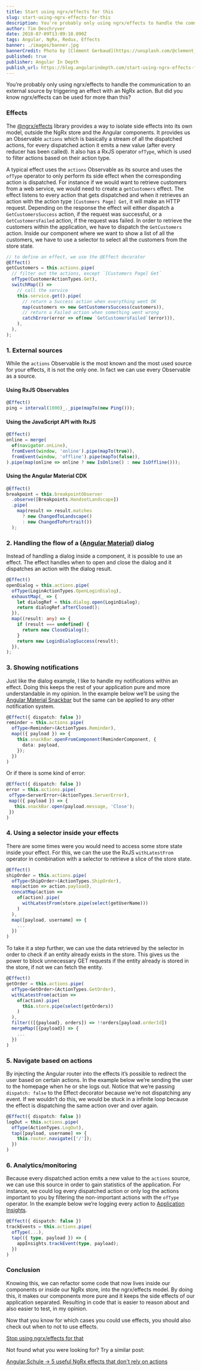 ```yaml
---
title: Start using ngrx/effects for this
slug: start-using-ngrx-effects-for-this
description: You're probably only using ngrx/effects to handle the communication to an external source by triggering an effect with a NgRx action.
author: Tim Deschryver
date: 2018-07-09T13:09:18.090Z
tags: Angular, NgRx, Redux, Effects
banner: ./images/banner.jpg
bannerCredit: Photo by [Clément Gerbaud](https://unsplash.com/@clement_gerbaud) on [Unsplash](https://unsplash.com)
published: true
publisher: Angular In Depth
publish_url: https://blog.angularindepth.com/start-using-ngrx-effects-for-this-e0b2bd9da165
---
```


You’re probably only using ngrx/effects to handle the communication to an external source by triggering an effect with an NgRx action. But did you know ngrx/effects can be used for more than this?

### Effects

The [@ngrx/effects](https://github.com/ngrx/platform/tree/master/docs/effects) library provides a way to isolate side effects into its own model, outside the NgRx store and the Angular components. It provides us an Observable `actions` which is basically a stream of all the dispatched actions, for every dispatched action it emits a new value (after every reducer has been called). It also has a RxJS operator `ofType`, which is used to filter actions based on their action type.

A typical effect uses the `actions` Observable as its source and uses the `ofType` operator to only perform its side effect when the corresponding action is dispatched. For instance if we would want to retrieve customers from a web service, we would need to create a `getCustomers` effect. The effect listens to every action that gets dispatched and when it retrieves an action with the action type `[Customers Page] Get`, it will make an HTTP request. Depending on the response the effect will either dispatch a `GetCustomersSuccess` action, if the request was successful, or a `GetCustomersFailed` action, if the request was failed. In order to retrieve the customers within the application, we have to dispatch the `GetCustomers` action. Inside our component where we want to show a list of all the customers, we have to use a selector to select all the customers from the store state.

```ts
// to define an effect, we use the @Effect decorator
@Effect()
getCustomers = this.actions.pipe(
  // filter out the actions, except `[Customers Page] Get`
  ofType(CustomerActionTypes.Get),
  switchMap(() =>
    // call the service
    this.service.get().pipe(
      // return a Success action when everything went OK
      map(customers => new GetCustomersSuccess(customers)),
      // return a Failed action when something went wrong
      catchError(error => of(new `GetCustomersFailed`(error))),
    ),
  ),
);
```

### 1. External sources

While the `actions` Observable is the most known and the most used source for your effects, it is not the only one. In fact we can use every Observable as a source.

#### Using RxJS Observables

```ts
@Effect()
ping = interval(1000)_._pipe(mapTo(new Ping()));
```

#### Using the JavaScript API with RxJS

```ts
@Effect()
online = merge(
  of(navigator.onLine),
  fromEvent(window, 'online').pipe(mapTo(true)),
  fromEvent(window, 'offline').pipe(mapTo(false)),
).pipe(map(online => online ? new IsOnline() : new IsOffline()));
```

#### Using the Angular Material CDK

```ts
@Effect()
breakpoint = this.breakpointObserver
  .observe([Breakpoints.HandsetLandscape])
  .pipe(
    map(result => result.matches
      ? new ChangedToLandscape()
      : new ChangedToPortrait())
  );
```

### 2. Handling the flow of a ([Angular Material](https://material.angular.io/components/dialog/overview)) dialog

Instead of handling a dialog inside a component, it is possible to use an effect. The effect handles when to open and close the dialog and it dispatches an action with the dialog result.

```ts
@Effect()
openDialog = this.actions.pipe(
  ofType(LoginActionTypes.OpenLoginDialog),
  exhaustMap(_ => {
    let dialogRef = this.dialog.open(LoginDialog);
    return dialogRef.afterClosed();
  }),
  map((result: any) => {
    if (result === undefined) {
      return new CloseDialog();
    }
    return new LoginDialogSuccess(result);
  }),
);
```

### 3. Showing notifications

Just like the dialog example, I like to handle my notifications within an effect. Doing this keeps the rest of your application pure and more understandable in my opinion. In the example below we’ll be using the [Angular Material Snackbar](https://material.angular.io/components/snack-bar/overview) but the same can be applied to any other notification system.

```ts
@Effect({ dispatch: false })
reminder = this.actions.pipe(
  ofType<Reminder>(ActionTypes.Reminder),
  map(({ payload }) => {
    this.snackBar.openFromComponent(ReminderComponent, {
      data: payload,
    });
  })
)
```

Or if there is some kind of error:

```ts
@Effect({ dispatch: false })
error = this.actions.pipe(
 ofType<ServerError>(ActionTypes.ServerError),
 map(({ payload }) => {
   this.snackBar.open(payload.message, 'Close');
 })
)
```

### 4. Using a selector inside your effects

There are some times were you would need to access some store state inside your effect. For this, we can the use the RxJS `withLatestFrom` operator in combination with a selector to retrieve a slice of the store state.

```ts
@Effect()
shipOrder = this.actions.pipe(
  ofType<ShipOrder>(ActionTypes.ShipOrder),
  map(action => action.payload),
  concatMap(action =>
    of(action).pipe(
      withLatestFrom(store.pipe(select(getUserName)))
    )
  ),
  map([payload, username] => {
    ...
  })
)
```

To take it a step further, we can use the data retrieved by the selector in order to check if an entity already exists in the store. This gives us the power to block unnecessary GET requests if the entity already is stored in the store, if not we can fetch the entity.

```ts
@Effect()
getOrder = this.actions.pipe(
  ofType<GetOrder>(ActionTypes.GetOrder),
  withLatestFrom(action =>
    of(action).pipe(
      this.store.pipe(select(getOrders))
    )
  ),
  filter(([{payload}, orders]) => !!orders[payload.orderId])
  mergeMap([{payload}] => {
    ...
  })
)
```

### 5. Navigate based on actions

By injecting the Angular router into the effects it’s possible to redirect the user based on certain actions. In the example below we’re sending the user to the homepage when he or she logs out. Notice that we’re passing `dispatch: false` to the Effect decorator because we’re not dispatching any event. If we wouldn’t do this, we would be stuck in a infinite loop because the effect is dispatching the same action over and over again.

```ts
@Effect({ dispatch: false })
logOut = this.actions.pipe(
  ofType(ActionTypes.LogOut),
  tap([payload, username] => {
    this.router.navigate(['/']);
  })
)
```

### 6. Analytics/monitoring

Because every dispatched action emits a new value to the `actions` source, we can use this source in order to gain statistics of the application. For instance, we could log every dispatched action or only log the actions important to you by filtering the non-important actions with the `ofType` operator. In the example below we’re logging every action to [Application Insights](https://azure.microsoft.com/en-us/services/application-insights/).

```ts
@Effect({ dispatch: false })
trackEvents = this.actions.pipe(
  ofType(...),
  tap(({ type, payload }) => {
    appInsights.trackEvent(type, payload);
  })
)
```

### Conclusion

Knowing this, we can refactor some code that now lives inside our components or inside our NgRx store, into the ngrx/effects model. By doing this, it makes our components more pure and it keeps the side effects of our application separated. Resulting in code that is easier to reason about and also easier to test, in my opinion.

Now that you know for which cases you could use effects, you should also check out when to not to use effects.

[Stop using ngrx/effects for that](https://medium.com/@m3po22/stop-using-ngrx-effects-for-that-a6ccfe186399)

Not found what you were looking for? Try a similar post:

[Angular.Schule → 5 useful NgRx effects that don't rely on actions](https://angular.schule/blog/2018-06-5-useful-effects-without-actions)

